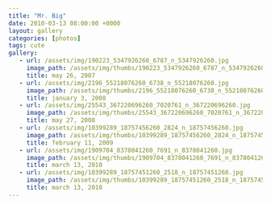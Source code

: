 ```yaml
---
title: "Mr. Big"
date: 2010-03-13 08:00:00 +0000
layout: gallery
categories: [photos]
tags: cute
gallery:
   - url: /assets/img/190223_5347926260_6787_n_5347926260.jpg
     image_path: /assets/img/thumbs/190223_5347926260_6787_n_5347926260.png
     title: may 26, 2007
   - url: /assets/img/2196_55218076260_6738_n_55218076260.jpg
     image_path: /assets/img/thumbs/2196_55218076260_6738_n_55218076260.png
     title: january 3, 2008
   - url: /assets/img/25543_367220696260_7020761_n_367220696260.jpg
     image_path: /assets/img/thumbs/25543_367220696260_7020761_n_367220696260.png
     title: may 27, 2008
   - url: /assets/img/10399289_18757456260_2824_n_18757456260.jpg
     image_path: /assets/img/thumbs/10399289_18757456260_2824_n_18757456260.png
     title: february 11, 2009
   - url: /assets/img/1909704_8378041260_7691_n_8378041260.jpg
     image_path: /assets/img/thumbs/1909704_8378041260_7691_n_8378041260.png
     title: march 13, 2010
   - url: /assets/img/10399289_18757451260_2518_n_18757451260.jpg
     image_path: /assets/img/thumbs/10399289_18757451260_2518_n_18757451260.png
     title: march 13, 2010 
---
```


